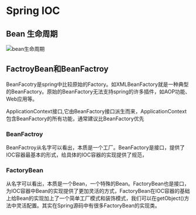 # Spring IOC

## Bean 生命周期
![bean生命周期](/spring/spring-framework/spring-bean-lifecycle.drawio.png "bean生命周期")

## FactroyBean和BeanFactroy
BeanFacotry是spring中比较原始的Factory。如XMLBeanFactory就是一种典型的BeanFactory。原始的BeanFactory无法支持spring的许多插件，如AOP功能、Web应用等。 

ApplicationContext接口,它由BeanFactory接口派生而来，ApplicationContext包含BeanFactory的所有功能，通常建议比BeanFactory优先

### BeanFactroy
BeanFactroy从名字可以看出，本质是一个工厂。BeanFactory是接口，提供了IOC容器最基本的形式，给具体的IOC容器的实现提供了规范，

### FactoryBean
从名字可以看出，本质是一个Bean，一个特殊的Bean。FactoryBean也是接口，为IOC容器中Bean的实现提供了更加灵活的方式，FactoryBean在IOC容器的基础上给Bean的实现加上了一个简单工厂模式和装饰模式，我们可以在getObject()方法中灵活配置。其实在Spring源码中有很多FactoryBean的实现类。